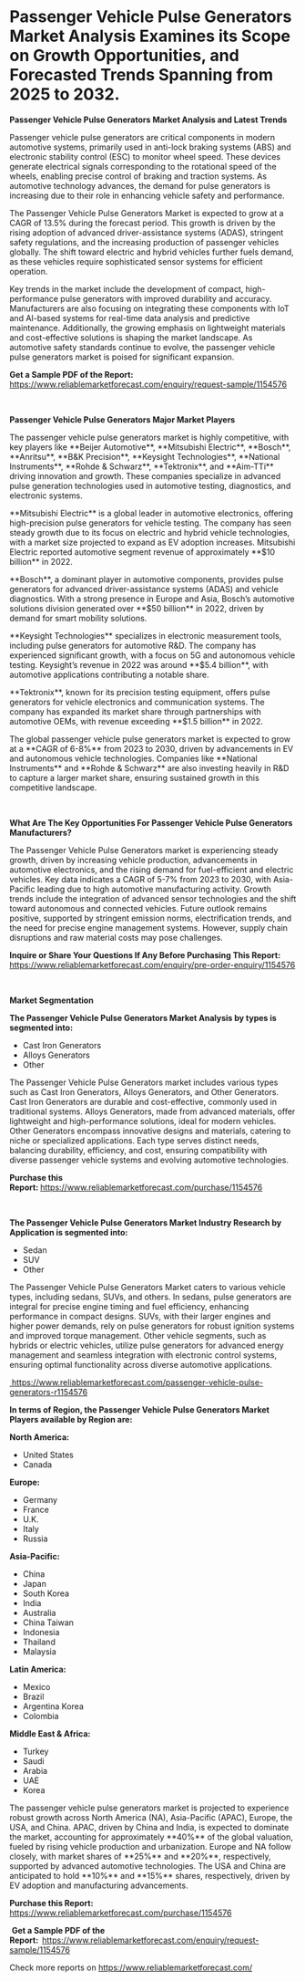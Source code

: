 <p><h1>Passenger Vehicle Pulse Generators Market Analysis Examines its Scope on Growth Opportunities, and Forecasted Trends Spanning from 2025 to 2032.</h1></p><p><strong>Passenger Vehicle Pulse Generators Market Analysis and Latest Trends</strong></p>
<p><p>Passenger vehicle pulse generators are critical components in modern automotive systems, primarily used in anti-lock braking systems (ABS) and electronic stability control (ESC) to monitor wheel speed. These devices generate electrical signals corresponding to the rotational speed of the wheels, enabling precise control of braking and traction systems. As automotive technology advances, the demand for pulse generators is increasing due to their role in enhancing vehicle safety and performance.</p><p>The Passenger Vehicle Pulse Generators Market is expected to grow at a CAGR of 13.5% during the forecast period. This growth is driven by the rising adoption of advanced driver-assistance systems (ADAS), stringent safety regulations, and the increasing production of passenger vehicles globally. The shift toward electric and hybrid vehicles further fuels demand, as these vehicles require sophisticated sensor systems for efficient operation.</p><p>Key trends in the market include the development of compact, high-performance pulse generators with improved durability and accuracy. Manufacturers are also focusing on integrating these components with IoT and AI-based systems for real-time data analysis and predictive maintenance. Additionally, the growing emphasis on lightweight materials and cost-effective solutions is shaping the market landscape. As automotive safety standards continue to evolve, the passenger vehicle pulse generators market is poised for significant expansion.</p></p>
<p><strong>Get a Sample PDF of the Report:&nbsp;</strong> <a href="https://www.reliablemarketforecast.com/enquiry/request-sample/1154576?utm_campaign=1842&utm_medium=2&utm_source=Github&utm_content=ia&utm_term=24012025&utm_id=passenger-vehicle-pulse-generators">https://www.reliablemarketforecast.com/enquiry/request-sample/1154576</a></p>
<p>&nbsp;</p>
<p><strong>Passenger Vehicle Pulse Generators Major Market Players</strong></p>
<p><p>The passenger vehicle pulse generators market is highly competitive, with key players like **Beijer Automotive**, **Mitsubishi Electric**, **Bosch**, **Anritsu**, **B&K Precision**, **Keysight Technologies**, **National Instruments**, **Rohde & Schwarz**, **Tektronix**, and **Aim-TTi** driving innovation and growth. These companies specialize in advanced pulse generation technologies used in automotive testing, diagnostics, and electronic systems.</p><p>**Mitsubishi Electric** is a global leader in automotive electronics, offering high-precision pulse generators for vehicle testing. The company has seen steady growth due to its focus on electric and hybrid vehicle technologies, with a market size projected to expand as EV adoption increases. Mitsubishi Electric reported automotive segment revenue of approximately **$10 billion** in 2022.</p><p>**Bosch**, a dominant player in automotive components, provides pulse generators for advanced driver-assistance systems (ADAS) and vehicle diagnostics. With a strong presence in Europe and Asia, Bosch’s automotive solutions division generated over **$50 billion** in 2022, driven by demand for smart mobility solutions.</p><p>**Keysight Technologies** specializes in electronic measurement tools, including pulse generators for automotive R&D. The company has experienced significant growth, with a focus on 5G and autonomous vehicle testing. Keysight’s revenue in 2022 was around **$5.4 billion**, with automotive applications contributing a notable share.</p><p>**Tektronix**, known for its precision testing equipment, offers pulse generators for vehicle electronics and communication systems. The company has expanded its market share through partnerships with automotive OEMs, with revenue exceeding **$1.5 billion** in 2022.</p><p>The global passenger vehicle pulse generators market is expected to grow at a **CAGR of 6-8%** from 2023 to 2030, driven by advancements in EV and autonomous vehicle technologies. Companies like **National Instruments** and **Rohde & Schwarz** are also investing heavily in R&D to capture a larger market share, ensuring sustained growth in this competitive landscape.</p></p>
<p>&nbsp;</p>
<p><strong>What Are The Key Opportunities For Passenger Vehicle Pulse Generators Manufacturers?</strong></p>
<p><p>The Passenger Vehicle Pulse Generators market is experiencing steady growth, driven by increasing vehicle production, advancements in automotive electronics, and the rising demand for fuel-efficient and electric vehicles. Key data indicates a CAGR of 5-7% from 2023 to 2030, with Asia-Pacific leading due to high automotive manufacturing activity. Growth trends include the integration of advanced sensor technologies and the shift toward autonomous and connected vehicles. Future outlook remains positive, supported by stringent emission norms, electrification trends, and the need for precise engine management systems. However, supply chain disruptions and raw material costs may pose challenges.</p></p>
<p><strong>Inquire or Share Your Questions If Any Before Purchasing This Report:</strong> <a href="https://www.reliablemarketforecast.com/enquiry/pre-order-enquiry/1154576?utm_campaign=1842&utm_medium=2&utm_source=Github&utm_content=ia&utm_term=24012025&utm_id=passenger-vehicle-pulse-generators">https://www.reliablemarketforecast.com/enquiry/pre-order-enquiry/1154576</a></p>
<p>&nbsp;</p>
<p><strong>Market Segmentation</strong></p>
<p><strong>The Passenger Vehicle Pulse Generators Market Analysis by types is segmented into:</strong></p>
<p><ul><li>Cast Iron Generators</li><li>Alloys Generators</li><li>Other</li></ul></p>
<p><p>The Passenger Vehicle Pulse Generators market includes various types such as Cast Iron Generators, Alloys Generators, and Other Generators. Cast Iron Generators are durable and cost-effective, commonly used in traditional systems. Alloys Generators, made from advanced materials, offer lightweight and high-performance solutions, ideal for modern vehicles. Other Generators encompass innovative designs and materials, catering to niche or specialized applications. Each type serves distinct needs, balancing durability, efficiency, and cost, ensuring compatibility with diverse passenger vehicle systems and evolving automotive technologies.</p></p>
<p><strong>Purchase this Report:&nbsp;</strong><a href="https://www.reliablemarketforecast.com/purchase/1154576?utm_campaign=1842&utm_medium=2&utm_source=Github&utm_content=ia&utm_term=24012025&utm_id=passenger-vehicle-pulse-generators">https://www.reliablemarketforecast.com/purchase/1154576</a></p>
<p>&nbsp;</p>
<p><strong>The Passenger Vehicle Pulse Generators Market Industry Research by Application is segmented into:</strong></p>
<p><ul><li>Sedan</li><li>SUV</li><li>Other</li></ul></p>
<p><p>The Passenger Vehicle Pulse Generators Market caters to various vehicle types, including sedans, SUVs, and others. In sedans, pulse generators are integral for precise engine timing and fuel efficiency, enhancing performance in compact designs. SUVs, with their larger engines and higher power demands, rely on pulse generators for robust ignition systems and improved torque management. Other vehicle segments, such as hybrids or electric vehicles, utilize pulse generators for advanced energy management and seamless integration with electronic control systems, ensuring optimal functionality across diverse automotive applications.</p></p>
<p><a href="https://www.reliablemarketforecast.com/passenger-vehicle-pulse-generators-r1154576?utm_campaign=1842&utm_medium=2&utm_source=Github&utm_content=ia&utm_term=24012025&utm_id=passenger-vehicle-pulse-generators">&nbsp;https://www.reliablemarketforecast.com/passenger-vehicle-pulse-generators-r1154576</a></p>
<p><strong>In terms of Region, the Passenger Vehicle Pulse Generators Market Players available by Region are:</strong></p>
<p>
    <p> <strong> North America: </strong>
        <ul>
            <li>United States</li>
            <li>Canada</li>
        </ul>
        </p> 
    <p> <strong> Europe: </strong>
        <ul>
            <li>Germany</li>
            <li>France</li>
            <li>U.K.</li>
            <li>Italy</li>
            <li>Russia</li>
        </ul>
        </p> 
    <p> <strong> Asia-Pacific: </strong>
        <ul>
            <li>China</li>
            <li>Japan</li>
            <li>South Korea</li>
            <li>India</li>
            <li>Australia</li>
            <li>China Taiwan</li>
            <li>Indonesia</li>
            <li>Thailand</li>
            <li>Malaysia</li>
        </ul>
        </p> 
    <p> <strong> Latin America: </strong>
        <ul>
            <li>Mexico</li>
            <li>Brazil</li>
            <li>Argentina Korea</li>
            <li>Colombia</li>
        </ul>
        </p> 
    <p> <strong> Middle East & Africa: </strong>
        <ul>
            <li>Turkey</li>
            <li>Saudi</li>
            <li>Arabia</li>
            <li>UAE</li>
            <li>Korea</li>
        </ul>
    </p>
    </p>
<p><p>The passenger vehicle pulse generators market is projected to experience robust growth across North America (NA), Asia-Pacific (APAC), Europe, the USA, and China. APAC, driven by China and India, is expected to dominate the market, accounting for approximately **40%** of the global valuation, fueled by rising vehicle production and urbanization. Europe and NA follow closely, with market shares of **25%** and **20%**, respectively, supported by advanced automotive technologies. The USA and China are anticipated to hold **10%** and **15%** shares, respectively, driven by EV adoption and manufacturing advancements.</p></p>
<p><strong>Purchase this Report: </strong><a href="https://www.reliablemarketforecast.com/purchase/1154576?utm_campaign=1842&utm_medium=2&utm_source=Github&utm_content=ia&utm_term=24012025&utm_id=passenger-vehicle-pulse-generators">https://www.reliablemarketforecast.com/purchase/1154576</a></p>
<p>&nbsp;<strong>Get a Sample PDF of the Report:&nbsp;&nbsp;</strong><a href="https://www.reliablemarketforecast.com/enquiry/request-sample/1154576?utm_campaign=1842&utm_medium=2&utm_source=Github&utm_content=ia&utm_term=24012025&utm_id=passenger-vehicle-pulse-generators">https://www.reliablemarketforecast.com/enquiry/request-sample/1154576</a></p>
<p><strong></strong></p>
<p>Check more reports on <a href="https://www.reliablemarketforecast.com/?utm_campaign=1842&utm_medium=2&utm_source=Github&utm_content=ia&utm_term=24012025&utm_id=passenger-vehicle-pulse-generators">https://www.reliablemarketforecast.com/</a></p>